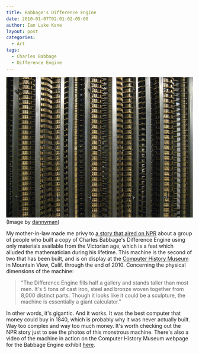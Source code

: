 ```yaml
---
title: Babbage's Difference Engine
date: 2010-01-07T02:01:02-05:00
author: Ian Luke Kane
layout: post
categories:
  - Art
tags:
  - Charles Babbage
  - Difference Engine
---
```


![(Image by dannyman)](/assets/babbage.jpg)  
(Image by [dannyman](http://www.flickr.com/photos/dannyman/4740077918/sizes/z/in/photostream/))

My mother-in-law made me privy to
[a story that aired on NPR](http://www.npr.org/templates/story/story.php?storyId=121206408)
about a group of people who built a copy of Charles Babbage's Difference
Engine using only materials available from the Victorian age, which is a
feat which alluded the mathematician during his lifetime. This machine
is the second of two that has been built, and is on display at the
[Computer History Museum](http://www.computerhistory.org/) in Mountain
View, Calif. through the end of 2010. Concerning the physical dimensions
of the machine:

> "The Difference Engine fills half a gallery and stands taller than
> most men. It's 5 tons of cast iron, steel and bronze woven together
> from 8,000 distinct parts. Though it looks like it could be a
> sculpture, the machine is essentially a giant calculator."

In other words, it's gigantic. And it works. It was the best computer
that money could buy in 1840, which is probably why it was never
actually built. Way too complex and way too much money. It's worth
checking out the NPR story just to see the photos of this monstrous
machine. There's also a video of the machine in action on the Computer
History Museum webpage for the Babbage Engine exhibit
[here](http://www.computerhistory.org/babbage/).